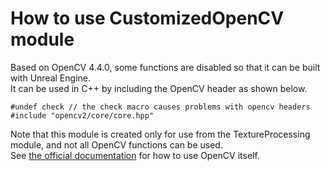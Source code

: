 # How to use CustomizedOpenCV module

Based on OpenCV 4.4.0, some functions are disabled so that it can be built with Unreal Engine.  
It can be used in C++ by including the OpenCV header as shown below.  

```
#undef check // the check macro causes problems with opencv headers
#include "opencv2/core/core.hpp"
```
Note that this module is created only for use from the TextureProcessing module, and not all OpenCV functions can be used.  
See [the official documentation](https://opencv.org/) for how to use OpenCV itself.  